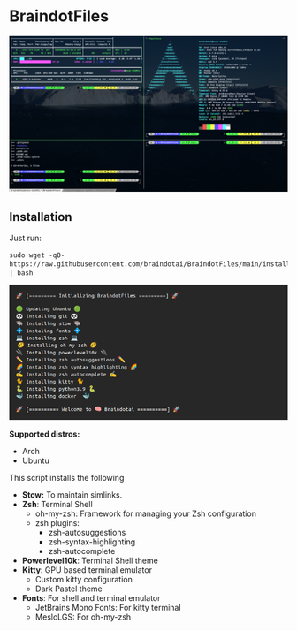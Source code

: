 # __BraindotFiles__

![demo](.assets/demo.png)

## __Installation__

Just run:

```
sudo wget -qO- https://raw.githubusercontent.com/braindotai/BraindotFiles/main/install.sh | bash
```

![output](.assets/output.png)


**Supported distros:**
- Arch
- Ubuntu

This script installs the following

- **Stow:** To maintain simlinks.
- **Zsh**: Terminal Shell
    - oh-my-zsh: Framework for managing your Zsh configuration
    - zsh plugins:
        - zsh-autosuggestions
        - zsh-syntax-highlighting
        - zsh-autocomplete
- **Powerlevel10k**: Terminal Shell theme
- **Kitty**: GPU based terminal emulator
    - Custom kitty configuration
    - Dark Pastel theme
- **Fonts**: For shell and terminal emulator
    - JetBrains Mono Fonts: For kitty terminal
    - MesloLGS: For oh-my-zsh

